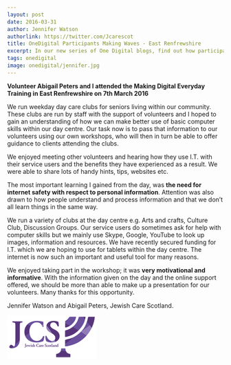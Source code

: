 ```yaml
---
layout: post
date: 2016-03-31
author: Jennifer Watson
authorlink: https://twitter.com/Jcarescot
title: OneDigital Participants Making Waves - East Renfrewshire
excerpt: In our new series of One Digital blogs, find out how participant Jennifer Watson from Jewish Care Scotland plans to pass on her digital skills
tags: onedigital
image: onedigital/jennifer.jpg
---
```

**Volunteer Abigail Peters and I attended the Making Digital Everyday Training in East Renfrewshire on 7th March 2016**

We run weekday day care clubs for seniors living within our community. These clubs are run by staff with the support of volunteers and I hoped to gain an understanding of how we can make better use of basic computer skills within our day centre. Our task now is to pass that information to our volunteers using our own workshops, who will then in turn be able to offer guidance to clients attending the clubs.

We enjoyed meeting other volunteers and hearing how they use I.T. with their service users and the benefits they have experienced as a result. We were able to share lots of handy hints, tips, websites etc.

The most important learning I gained from the day, was <b>the need for internet safety with respect to personal information</b>. Attention was also drawn to how people understand and process information and that we don’t all learn things in the same way.

We run a variety of clubs at the day centre e.g. Arts and crafts, Culture Club, Discussion Groups. Our service users do sometimes ask for help with computer skills but we mainly use Skype, Google, YouTube to look up images, information and resources. We have recently secured funding for I.T. which we are hoping to use for tablets within the day centre. The internet is now such an important and useful tool for many reasons.

We enjoyed taking part in the workshop; it was <b>very motivational and informative</b>. With the information given on the day and the online support offered, we should be more than able to make up a presentation for our volunteers.
Many thanks for this opportunity.

Jennifer Watson and Abigail Peters, Jewish Care Scotland.

![Jewish Care](/images/onedigital/jewishcare.png)
